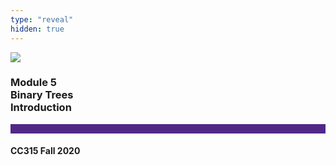 ```yaml
---
type: "reveal"
hidden: true
---
```


<section>
<img class="stretch plain" src="/images/core-logo-on-white.png">
<h3> Module 5 <br> Binary Trees <br> Introduction</h3>
<hr style="height:15px;color:512888;background-color:512888;">
<h4>CC315 Fall 2020</h4>
</section> 
